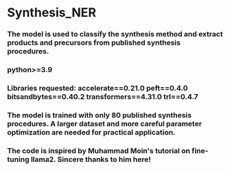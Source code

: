 # Synthesis_NER
### The model is used to classify the synthesis method and extract products and precursors from published synthesis procedures.
### python>=3.9
### Libraries requested: accelerate==0.21.0 peft==0.4.0 bitsandbytes==0.40.2 transformers==4.31.0 trl==0.4.7
### The model is trained with only 80 published synthesis procedures. A larger dataset and more careful parameter optimization are needed for practical application.
### The code is inspired by Muhammad Moin's tutorial on fine-tuning llama2. Sincere thanks to him here!
